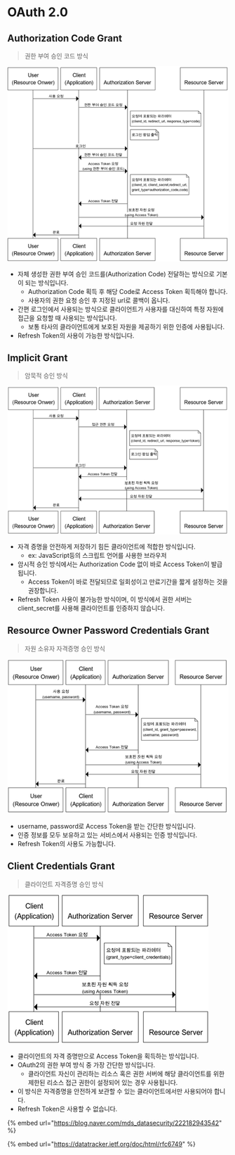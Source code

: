 # OAuth 2.0

## Authorization Code Grant

> 권한 부여 승인 코드 방식

![](<../../.gitbook/assets/image (10).png>)

* 자체 생성한 권한 부여 승인 코드를(Authorization Code) 전달하는 방식으로 기본이 되는 방식입니다.&#x20;
  * Authorization Code 획득 후 해당 Code로 Access Token 획득해야 합니다.
  * 사용자의 권한 요청 승인 후 지정된 url로 콜백이 옵니다.
* 간편 로그인에서 사용되는 방식으로 클라이언트가 사용자를 대신하여 특정 자원에 접근을 요청할 때 사용되는 방식입니다.
  * 보통 타사의 클라이언트에게 보호된 자원을 제공하기 위한 인증에 사용됩니다.&#x20;
* Refresh Token의 사용이 가능한 방식입니다.

## &#x20;Implicit Grant&#x20;

> 암묵적 승인 방식

![](<../../.gitbook/assets/image (4).png>)

* 자격 증명을 안전하게 저장하기 힘든 클라이언트에 적합한 방식입니다.
  * ex: JavaScript등의 스크립트 언어를 사용한 브라우저
* 암시적 승인 방식에서는 Authorization Code 없이 바로 Access Token이 발급 됩니다.&#x20;
  * Access Token이 바로 전달되므로 일회성이고 만료기간을 짧게 설정하는 것을 권장합니다.
* Refresh Token 사용이 불가능한 방식이며, 이 방식에서 권한 서버는 client\_secret를 사용해 클라이언트를 인증하지 않습니다.&#x20;

## Resource Owner Password Credentials Grant&#x20;

> 자원 소유자 자격증명 승인 방식

![](<../../.gitbook/assets/image (13) (1).png>)

* username, password로 Access Token을 받는 간단한 방식입니다.
* 인증 정보를 모두 보유하고 있는 서비스에서 사용되는 인증 방식입니다.&#x20;
* Refresh Token의 사용도 가능합니다.

## **Client Credentials Grant**

> &#x20;클라이언트 자격증명 승인 방식

![](<../../.gitbook/assets/image (1) (1).png>)

* 클라이언트의 자격 증명만으로 Access Token을 획득하는 방식입니다.
* OAuth2의 권한 부여 방식 중 가장 간단한 방식입니다.
  * 클라이언트 자신이 관리하는 리소스 혹은 권한 서버에 해당 클라이언트를 위한 제한된 리소스 접근 권한이 설정되어 있는 경우 사용됩니다.
* 이 방식은 자격증명을 안전하게 보관할 수 있는 클라이언트에서만 사용되어야 합니다.
* Refresh Token은 사용할 수 없습니다.



{% embed url="https://blog.naver.com/mds_datasecurity/222182943542" %}

{% embed url="https://datatracker.ietf.org/doc/html/rfc6749" %}
